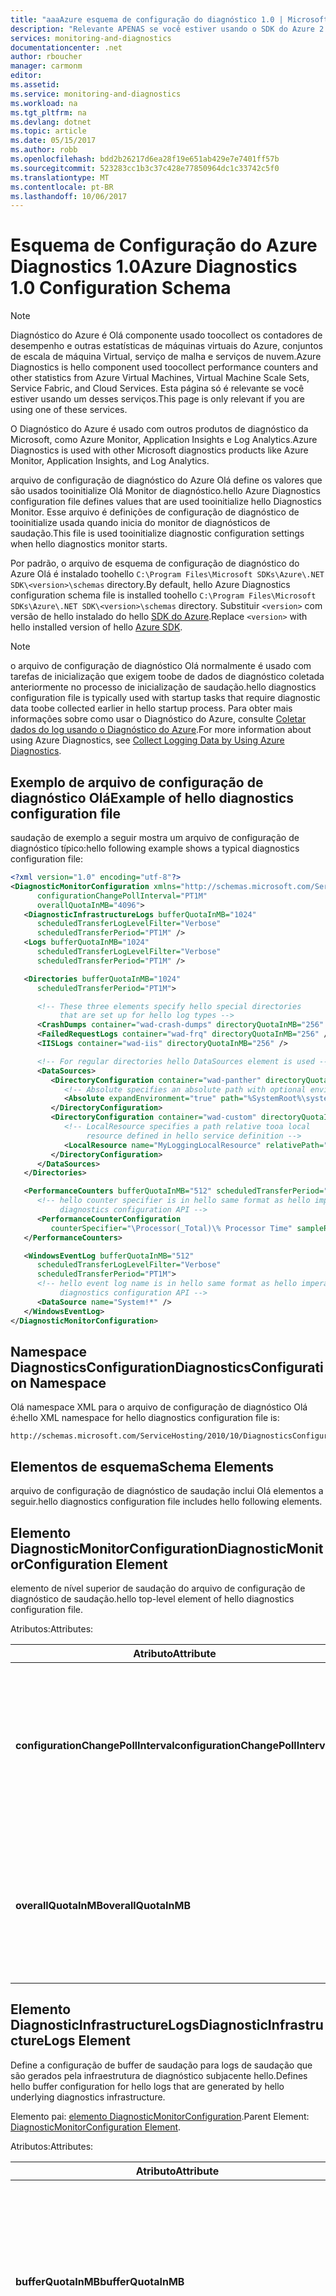```yaml
---
title: "aaaAzure esquema de configuração do diagnóstico 1.0 | Microsoft Docs"
description: "Relevante APENAS se você estiver usando o SDK do Azure 2.4 e abaixo com Máquinas Virtuais do Azure, conjuntos de dimensionamento de máquinas virtuais, Service Fabric ou Serviços de Nuvem."
services: monitoring-and-diagnostics
documentationcenter: .net
author: rboucher
manager: carmonm
editor: 
ms.assetid: 
ms.service: monitoring-and-diagnostics
ms.workload: na
ms.tgt_pltfrm: na
ms.devlang: dotnet
ms.topic: article
ms.date: 05/15/2017
ms.author: robb
ms.openlocfilehash: bdd2b26217d6ea28f19e651ab429e7e7401ff57b
ms.sourcegitcommit: 523283cc1b3c37c428e77850964dc1c33742c5f0
ms.translationtype: MT
ms.contentlocale: pt-BR
ms.lasthandoff: 10/06/2017
---
```

# <a name="azure-diagnostics-10-configuration-schema"></a><span data-ttu-id="2bedc-103">Esquema de Configuração do Azure Diagnostics 1.0</span><span class="sxs-lookup"><span data-stu-id="2bedc-103">Azure Diagnostics 1.0 Configuration Schema</span></span>
> [!NOTE]
> <span data-ttu-id="2bedc-104">Diagnóstico do Azure é Olá componente usado toocollect os contadores de desempenho e outras estatísticas de máquinas virtuais do Azure, conjuntos de escala de máquina Virtual, serviço de malha e serviços de nuvem.</span><span class="sxs-lookup"><span data-stu-id="2bedc-104">Azure Diagnostics is hello component used toocollect performance counters and other statistics from Azure Virtual Machines, Virtual Machine Scale Sets, Service Fabric, and Cloud Services.</span></span>  <span data-ttu-id="2bedc-105">Esta página só é relevante se você estiver usando um desses serviços.</span><span class="sxs-lookup"><span data-stu-id="2bedc-105">This page is only relevant if you are using one of these services.</span></span>
>

<span data-ttu-id="2bedc-106">O Diagnóstico do Azure é usado com outros produtos de diagnóstico da Microsoft, como Azure Monitor, Application Insights e Log Analytics.</span><span class="sxs-lookup"><span data-stu-id="2bedc-106">Azure Diagnostics is used with other Microsoft diagnostics products like Azure Monitor, Application Insights, and Log Analytics.</span></span>

<span data-ttu-id="2bedc-107">arquivo de configuração de diagnóstico do Azure Olá define os valores que são usados tooinitialize Olá Monitor de diagnóstico.</span><span class="sxs-lookup"><span data-stu-id="2bedc-107">hello Azure Diagnostics configuration file defines values that are used tooinitialize hello Diagnostics Monitor.</span></span> <span data-ttu-id="2bedc-108">Esse arquivo é definições de configuração de diagnóstico de tooinitialize usada quando inicia do monitor de diagnósticos de saudação.</span><span class="sxs-lookup"><span data-stu-id="2bedc-108">This file is used tooinitialize diagnostic configuration settings when hello diagnostics monitor starts.</span></span>  

 <span data-ttu-id="2bedc-109">Por padrão, o arquivo de esquema de configuração de diagnóstico do Azure Olá é instalado toohello `C:\Program Files\Microsoft SDKs\Azure\.NET SDK\<version>\schemas` directory.</span><span class="sxs-lookup"><span data-stu-id="2bedc-109">By default, hello Azure Diagnostics configuration schema file is installed toohello `C:\Program Files\Microsoft SDKs\Azure\.NET SDK\<version>\schemas` directory.</span></span> <span data-ttu-id="2bedc-110">Substituir `<version>` com versão de hello instalado do hello [SDK do Azure](http://www.windowsazure.com/develop/downloads/).</span><span class="sxs-lookup"><span data-stu-id="2bedc-110">Replace `<version>` with hello installed version of hello [Azure SDK](http://www.windowsazure.com/develop/downloads/).</span></span>  

> [!NOTE]
>  <span data-ttu-id="2bedc-111">o arquivo de configuração de diagnóstico Olá normalmente é usado com tarefas de inicialização que exigem toobe de dados de diagnóstico coletada anteriormente no processo de inicialização de saudação.</span><span class="sxs-lookup"><span data-stu-id="2bedc-111">hello diagnostics configuration file is typically used with startup tasks that require diagnostic data toobe collected earlier in hello startup process.</span></span> <span data-ttu-id="2bedc-112">Para obter mais informações sobre como usar o Diagnóstico do Azure, consulte [Coletar dados do log usando o Diagnóstico do Azure](assetId:///83a91c23-5ca2-4fc9-8df3-62036c37a3d7).</span><span class="sxs-lookup"><span data-stu-id="2bedc-112">For more information about using Azure Diagnostics, see [Collect Logging Data by Using Azure Diagnostics](assetId:///83a91c23-5ca2-4fc9-8df3-62036c37a3d7).</span></span>  

## <a name="example-of-hello-diagnostics-configuration-file"></a><span data-ttu-id="2bedc-113">Exemplo de arquivo de configuração de diagnóstico Olá</span><span class="sxs-lookup"><span data-stu-id="2bedc-113">Example of hello diagnostics configuration file</span></span>  
 <span data-ttu-id="2bedc-114">saudação de exemplo a seguir mostra um arquivo de configuração de diagnóstico típico:</span><span class="sxs-lookup"><span data-stu-id="2bedc-114">hello following example shows a typical diagnostics configuration file:</span></span>  

```xml  
<?xml version="1.0" encoding="utf-8"?>
<DiagnosticMonitorConfiguration xmlns="http://schemas.microsoft.com/ServiceHosting/2010/10/DiagnosticsConfiguration"  
      configurationChangePollInterval="PT1M"  
      overallQuotaInMB="4096">  
   <DiagnosticInfrastructureLogs bufferQuotaInMB="1024"  
      scheduledTransferLogLevelFilter="Verbose"  
      scheduledTransferPeriod="PT1M" />  
   <Logs bufferQuotaInMB="1024"  
      scheduledTransferLogLevelFilter="Verbose"  
      scheduledTransferPeriod="PT1M" />  

   <Directories bufferQuotaInMB="1024"   
      scheduledTransferPeriod="PT1M">  

      <!-- These three elements specify hello special directories   
           that are set up for hello log types -->  
      <CrashDumps container="wad-crash-dumps" directoryQuotaInMB="256" />  
      <FailedRequestLogs container="wad-frq" directoryQuotaInMB="256" />  
      <IISLogs container="wad-iis" directoryQuotaInMB="256" />  

      <!-- For regular directories hello DataSources element is used -->  
      <DataSources>  
         <DirectoryConfiguration container="wad-panther" directoryQuotaInMB="128">  
            <!-- Absolute specifies an absolute path with optional environment expansion -->  
            <Absolute expandEnvironment="true" path="%SystemRoot%\system32\sysprep\Panther" />  
         </DirectoryConfiguration>  
         <DirectoryConfiguration container="wad-custom" directoryQuotaInMB="128">  
            <!-- LocalResource specifies a path relative tooa local   
                 resource defined in hello service definition -->  
            <LocalResource name="MyLoggingLocalResource" relativePath="logs" />  
         </DirectoryConfiguration>  
      </DataSources>  
   </Directories>  

   <PerformanceCounters bufferQuotaInMB="512" scheduledTransferPeriod="PT1M">  
      <!-- hello counter specifier is in hello same format as hello imperative   
           diagnostics configuration API -->  
      <PerformanceCounterConfiguration   
         counterSpecifier="\Processor(_Total)\% Processor Time" sampleRate="PT5S" />  
   </PerformanceCounters>  

   <WindowsEventLog bufferQuotaInMB="512"  
      scheduledTransferLogLevelFilter="Verbose"  
      scheduledTransferPeriod="PT1M">  
      <!-- hello event log name is in hello same format as hello imperative   
           diagnostics configuration API -->  
      <DataSource name="System!*" />  
   </WindowsEventLog>  
</DiagnosticMonitorConfiguration>  
```  

## <a name="diagnosticsconfiguration-namespace"></a><span data-ttu-id="2bedc-115">Namespace DiagnosticsConfiguration</span><span class="sxs-lookup"><span data-stu-id="2bedc-115">DiagnosticsConfiguration Namespace</span></span>  
 <span data-ttu-id="2bedc-116">Olá namespace XML para o arquivo de configuração de diagnóstico Olá é:</span><span class="sxs-lookup"><span data-stu-id="2bedc-116">hello XML namespace for hello diagnostics configuration file is:</span></span>  

```  
http://schemas.microsoft.com/ServiceHosting/2010/10/DiagnosticsConfiguration  
```  

## <a name="schema-elements"></a><span data-ttu-id="2bedc-117">Elementos de esquema</span><span class="sxs-lookup"><span data-stu-id="2bedc-117">Schema Elements</span></span>  
 <span data-ttu-id="2bedc-118">arquivo de configuração de diagnóstico de saudação inclui Olá elementos a seguir.</span><span class="sxs-lookup"><span data-stu-id="2bedc-118">hello diagnostics configuration file includes hello following elements.</span></span>


## <a name="diagnosticmonitorconfiguration-element"></a><span data-ttu-id="2bedc-119">Elemento DiagnosticMonitorConfiguration</span><span class="sxs-lookup"><span data-stu-id="2bedc-119">DiagnosticMonitorConfiguration Element</span></span>  
<span data-ttu-id="2bedc-120">elemento de nível superior de saudação do arquivo de configuração de diagnóstico de saudação.</span><span class="sxs-lookup"><span data-stu-id="2bedc-120">hello top-level element of hello diagnostics configuration file.</span></span>  

<span data-ttu-id="2bedc-121">Atributos:</span><span class="sxs-lookup"><span data-stu-id="2bedc-121">Attributes:</span></span>

|<span data-ttu-id="2bedc-122">Atributo</span><span class="sxs-lookup"><span data-stu-id="2bedc-122">Attribute</span></span>  |<span data-ttu-id="2bedc-123">Tipo</span><span class="sxs-lookup"><span data-stu-id="2bedc-123">Type</span></span>   |<span data-ttu-id="2bedc-124">Obrigatório</span><span class="sxs-lookup"><span data-stu-id="2bedc-124">Required</span></span>| <span data-ttu-id="2bedc-125">Padrão</span><span class="sxs-lookup"><span data-stu-id="2bedc-125">Default</span></span> | <span data-ttu-id="2bedc-126">Descrição</span><span class="sxs-lookup"><span data-stu-id="2bedc-126">Description</span></span>|  
|-----------|-------|--------|---------|------------|  
|<span data-ttu-id="2bedc-127">**configurationChangePollInterval**</span><span class="sxs-lookup"><span data-stu-id="2bedc-127">**configurationChangePollInterval**</span></span>|<span data-ttu-id="2bedc-128">duration</span><span class="sxs-lookup"><span data-stu-id="2bedc-128">duration</span></span>|<span data-ttu-id="2bedc-129">Opcional</span><span class="sxs-lookup"><span data-stu-id="2bedc-129">Optional</span></span> | <span data-ttu-id="2bedc-130">PT1M</span><span class="sxs-lookup"><span data-stu-id="2bedc-130">PT1M</span></span>| <span data-ttu-id="2bedc-131">Especifica o intervalo de saudação em pesquisas de monitor de diagnóstico que Olá para alterações de configuração de diagnóstico.</span><span class="sxs-lookup"><span data-stu-id="2bedc-131">Specifies hello interval at which hello diagnostic monitor polls for diagnostic configuration changes.</span></span>|  
|<span data-ttu-id="2bedc-132">**overallQuotaInMB**</span><span class="sxs-lookup"><span data-stu-id="2bedc-132">**overallQuotaInMB**</span></span>|<span data-ttu-id="2bedc-133">unsignedInt</span><span class="sxs-lookup"><span data-stu-id="2bedc-133">unsignedInt</span></span>|<span data-ttu-id="2bedc-134">Opcional</span><span class="sxs-lookup"><span data-stu-id="2bedc-134">Optional</span></span>| <span data-ttu-id="2bedc-135">4000 MB.</span><span class="sxs-lookup"><span data-stu-id="2bedc-135">4000 MB.</span></span> <span data-ttu-id="2bedc-136">Se você fornecer um valor, ele não deverá exceder esse valor</span><span class="sxs-lookup"><span data-stu-id="2bedc-136">If you provide a value, it must not exceed this amount</span></span> |<span data-ttu-id="2bedc-137">Olá total de armazenamento do sistema de arquivos alocado para todos os buffers de log.</span><span class="sxs-lookup"><span data-stu-id="2bedc-137">hello total amount of file system storage allocated for all logging buffers.</span></span>|  

## <a name="diagnosticinfrastructurelogs-element"></a><span data-ttu-id="2bedc-138">Elemento DiagnosticInfrastructureLogs</span><span class="sxs-lookup"><span data-stu-id="2bedc-138">DiagnosticInfrastructureLogs Element</span></span>  
<span data-ttu-id="2bedc-139">Define a configuração de buffer de saudação para logs de saudação que são gerados pela infraestrutura de diagnóstico subjacente hello.</span><span class="sxs-lookup"><span data-stu-id="2bedc-139">Defines hello buffer configuration for hello logs that are generated by hello underlying diagnostics infrastructure.</span></span>

<span data-ttu-id="2bedc-140">Elemento pai: [elemento DiagnosticMonitorConfiguration](#DiagnosticMonitorConfiguration).</span><span class="sxs-lookup"><span data-stu-id="2bedc-140">Parent Element: [DiagnosticMonitorConfiguration Element](#DiagnosticMonitorConfiguration).</span></span>  

<span data-ttu-id="2bedc-141">Atributos:</span><span class="sxs-lookup"><span data-stu-id="2bedc-141">Attributes:</span></span>

|<span data-ttu-id="2bedc-142">Atributo</span><span class="sxs-lookup"><span data-stu-id="2bedc-142">Attribute</span></span>|<span data-ttu-id="2bedc-143">Tipo</span><span class="sxs-lookup"><span data-stu-id="2bedc-143">Type</span></span>|<span data-ttu-id="2bedc-144">Descrição</span><span class="sxs-lookup"><span data-stu-id="2bedc-144">Description</span></span>|  
|---------|----|-----------------|  
|<span data-ttu-id="2bedc-145">**bufferQuotaInMB**</span><span class="sxs-lookup"><span data-stu-id="2bedc-145">**bufferQuotaInMB**</span></span>|<span data-ttu-id="2bedc-146">unsignedInt</span><span class="sxs-lookup"><span data-stu-id="2bedc-146">unsignedInt</span></span>|<span data-ttu-id="2bedc-147">Opcional.</span><span class="sxs-lookup"><span data-stu-id="2bedc-147">Optional.</span></span> <span data-ttu-id="2bedc-148">Especifica a quantidade máxima de saudação do armazenamento de sistema de arquivos está disponível para Olá especificado dados.</span><span class="sxs-lookup"><span data-stu-id="2bedc-148">Specifies hello maximum amount of file system storage that is available for hello specified data.</span></span><br /><br /> <span data-ttu-id="2bedc-149">saudação padrão é 0.</span><span class="sxs-lookup"><span data-stu-id="2bedc-149">hello default is 0.</span></span>|  
|<span data-ttu-id="2bedc-150">**scheduledTransferLogLevelFilter**</span><span class="sxs-lookup"><span data-stu-id="2bedc-150">**scheduledTransferLogLevelFilter**</span></span>|<span data-ttu-id="2bedc-151">string</span><span class="sxs-lookup"><span data-stu-id="2bedc-151">string</span></span>|<span data-ttu-id="2bedc-152">Opcional.</span><span class="sxs-lookup"><span data-stu-id="2bedc-152">Optional.</span></span> <span data-ttu-id="2bedc-153">Especifica o nível de severidade mínimo Olá para entradas de log que são transferidos.</span><span class="sxs-lookup"><span data-stu-id="2bedc-153">Specifies hello minimum severity level for log entries that are transferred.</span></span> <span data-ttu-id="2bedc-154">valor padrão de saudação é **indefinido**.</span><span class="sxs-lookup"><span data-stu-id="2bedc-154">hello default value is **Undefined**.</span></span> <span data-ttu-id="2bedc-155">Outros possíveis valores são **Detalhado**, **Informação**, **Aviso**, **Erro** e **Crítico**.</span><span class="sxs-lookup"><span data-stu-id="2bedc-155">Other possible values are **Verbose**, **Information**, **Warning**, **Error**, and **Critical**.</span></span>|  
|<span data-ttu-id="2bedc-156">**scheduledTransferPeriod**</span><span class="sxs-lookup"><span data-stu-id="2bedc-156">**scheduledTransferPeriod**</span></span>|<span data-ttu-id="2bedc-157">duration</span><span class="sxs-lookup"><span data-stu-id="2bedc-157">duration</span></span>|<span data-ttu-id="2bedc-158">Opcional.</span><span class="sxs-lookup"><span data-stu-id="2bedc-158">Optional.</span></span> <span data-ttu-id="2bedc-159">Especifica o intervalo de saudação entre transferências agendadas de dados, arredondados para cima toohello mais próximo minuto.</span><span class="sxs-lookup"><span data-stu-id="2bedc-159">Specifies hello interval between scheduled transfers of data, rounded up toohello nearest minute.</span></span><br /><br /> <span data-ttu-id="2bedc-160">padrão de saudação é PT0S.</span><span class="sxs-lookup"><span data-stu-id="2bedc-160">hello default is PT0S.</span></span>|  

## <a name="logs-element"></a><span data-ttu-id="2bedc-161">Elemento Logs</span><span class="sxs-lookup"><span data-stu-id="2bedc-161">Logs Element</span></span>  
 <span data-ttu-id="2bedc-162">Define a configuração de buffer de saudação para logs básicos do Azure.</span><span class="sxs-lookup"><span data-stu-id="2bedc-162">Defines hello buffer configuration for basic Azure logs.</span></span>

 <span data-ttu-id="2bedc-163">Elemento pai: [elemento DiagnosticMonitorConfiguration](#DiagnosticMonitorConfiguration).</span><span class="sxs-lookup"><span data-stu-id="2bedc-163">Parent element: [DiagnosticMonitorConfiguration Element](#DiagnosticMonitorConfiguration).</span></span>  

<span data-ttu-id="2bedc-164">Atributos:</span><span class="sxs-lookup"><span data-stu-id="2bedc-164">Attributes:</span></span>  

|<span data-ttu-id="2bedc-165">Atributo</span><span class="sxs-lookup"><span data-stu-id="2bedc-165">Attribute</span></span>|<span data-ttu-id="2bedc-166">Tipo</span><span class="sxs-lookup"><span data-stu-id="2bedc-166">Type</span></span>|<span data-ttu-id="2bedc-167">Descrição</span><span class="sxs-lookup"><span data-stu-id="2bedc-167">Description</span></span>|  
|---------------|----------|-----------------|  
|<span data-ttu-id="2bedc-168">**bufferQuotaInMB**</span><span class="sxs-lookup"><span data-stu-id="2bedc-168">**bufferQuotaInMB**</span></span>|<span data-ttu-id="2bedc-169">unsignedInt</span><span class="sxs-lookup"><span data-stu-id="2bedc-169">unsignedInt</span></span>|<span data-ttu-id="2bedc-170">Opcional.</span><span class="sxs-lookup"><span data-stu-id="2bedc-170">Optional.</span></span> <span data-ttu-id="2bedc-171">Especifica a quantidade máxima de saudação do armazenamento de sistema de arquivos está disponível para Olá especificado dados.</span><span class="sxs-lookup"><span data-stu-id="2bedc-171">Specifies hello maximum amount of file system storage that is available for hello specified data.</span></span><br /><br /> <span data-ttu-id="2bedc-172">saudação padrão é 0.</span><span class="sxs-lookup"><span data-stu-id="2bedc-172">hello default is 0.</span></span>|  
|<span data-ttu-id="2bedc-173">**scheduledTransferLogLevelFilter**</span><span class="sxs-lookup"><span data-stu-id="2bedc-173">**scheduledTransferLogLevelFilter**</span></span>|<span data-ttu-id="2bedc-174">string</span><span class="sxs-lookup"><span data-stu-id="2bedc-174">string</span></span>|<span data-ttu-id="2bedc-175">Opcional.</span><span class="sxs-lookup"><span data-stu-id="2bedc-175">Optional.</span></span> <span data-ttu-id="2bedc-176">Especifica o nível de severidade mínimo Olá para entradas de log que são transferidos.</span><span class="sxs-lookup"><span data-stu-id="2bedc-176">Specifies hello minimum severity level for log entries that are transferred.</span></span> <span data-ttu-id="2bedc-177">valor padrão de saudação é **indefinido**.</span><span class="sxs-lookup"><span data-stu-id="2bedc-177">hello default value is **Undefined**.</span></span> <span data-ttu-id="2bedc-178">Outros possíveis valores são **Detalhado**, **Informação**, **Aviso**, **Erro** e **Crítico**.</span><span class="sxs-lookup"><span data-stu-id="2bedc-178">Other possible values are **Verbose**, **Information**, **Warning**, **Error**, and **Critical**.</span></span>|  
|<span data-ttu-id="2bedc-179">**scheduledTransferPeriod**</span><span class="sxs-lookup"><span data-stu-id="2bedc-179">**scheduledTransferPeriod**</span></span>|<span data-ttu-id="2bedc-180">duration</span><span class="sxs-lookup"><span data-stu-id="2bedc-180">duration</span></span>|<span data-ttu-id="2bedc-181">Opcional.</span><span class="sxs-lookup"><span data-stu-id="2bedc-181">Optional.</span></span> <span data-ttu-id="2bedc-182">Especifica o intervalo de saudação entre transferências agendadas de dados, arredondados para cima toohello mais próximo minuto.</span><span class="sxs-lookup"><span data-stu-id="2bedc-182">Specifies hello interval between scheduled transfers of data, rounded up toohello nearest minute.</span></span><br /><br /> <span data-ttu-id="2bedc-183">padrão de saudação é PT0S.</span><span class="sxs-lookup"><span data-stu-id="2bedc-183">hello default is PT0S.</span></span>|  

## <a name="directories-element"></a><span data-ttu-id="2bedc-184">Elemento Directories</span><span class="sxs-lookup"><span data-stu-id="2bedc-184">Directories Element</span></span>  
<span data-ttu-id="2bedc-185">Define a configuração de buffer de saudação para logs baseados em arquivo que você pode definir.</span><span class="sxs-lookup"><span data-stu-id="2bedc-185">Defines hello buffer configuration for file-based logs that you can define.</span></span>

<span data-ttu-id="2bedc-186">Elemento pai: [elemento DiagnosticMonitorConfiguration](#DiagnosticMonitorConfiguration).</span><span class="sxs-lookup"><span data-stu-id="2bedc-186">Parent element: [DiagnosticMonitorConfiguration Element](#DiagnosticMonitorConfiguration).</span></span>  


<span data-ttu-id="2bedc-187">Atributos:</span><span class="sxs-lookup"><span data-stu-id="2bedc-187">Attributes:</span></span>  

|<span data-ttu-id="2bedc-188">Atributo</span><span class="sxs-lookup"><span data-stu-id="2bedc-188">Attribute</span></span>|<span data-ttu-id="2bedc-189">Tipo</span><span class="sxs-lookup"><span data-stu-id="2bedc-189">Type</span></span>|<span data-ttu-id="2bedc-190">Descrição</span><span class="sxs-lookup"><span data-stu-id="2bedc-190">Description</span></span>|  
|---------------|----------|-----------------|  
|<span data-ttu-id="2bedc-191">**bufferQuotaInMB**</span><span class="sxs-lookup"><span data-stu-id="2bedc-191">**bufferQuotaInMB**</span></span>|<span data-ttu-id="2bedc-192">unsignedInt</span><span class="sxs-lookup"><span data-stu-id="2bedc-192">unsignedInt</span></span>|<span data-ttu-id="2bedc-193">Opcional.</span><span class="sxs-lookup"><span data-stu-id="2bedc-193">Optional.</span></span> <span data-ttu-id="2bedc-194">Especifica a quantidade máxima de saudação do armazenamento de sistema de arquivos está disponível para Olá especificado dados.</span><span class="sxs-lookup"><span data-stu-id="2bedc-194">Specifies hello maximum amount of file system storage that is available for hello specified data.</span></span><br /><br /> <span data-ttu-id="2bedc-195">saudação padrão é 0.</span><span class="sxs-lookup"><span data-stu-id="2bedc-195">hello default is 0.</span></span>|  
|<span data-ttu-id="2bedc-196">**scheduledTransferPeriod**</span><span class="sxs-lookup"><span data-stu-id="2bedc-196">**scheduledTransferPeriod**</span></span>|<span data-ttu-id="2bedc-197">duration</span><span class="sxs-lookup"><span data-stu-id="2bedc-197">duration</span></span>|<span data-ttu-id="2bedc-198">Opcional.</span><span class="sxs-lookup"><span data-stu-id="2bedc-198">Optional.</span></span> <span data-ttu-id="2bedc-199">Especifica o intervalo de saudação entre transferências agendadas de dados, arredondados para cima toohello mais próximo minuto.</span><span class="sxs-lookup"><span data-stu-id="2bedc-199">Specifies hello interval between scheduled transfers of data, rounded up toohello nearest minute.</span></span><br /><br /> <span data-ttu-id="2bedc-200">padrão de saudação é PT0S.</span><span class="sxs-lookup"><span data-stu-id="2bedc-200">hello default is PT0S.</span></span>|  

## <a name="crashdumps-element"></a><span data-ttu-id="2bedc-201">Elemento CrashDumps</span><span class="sxs-lookup"><span data-stu-id="2bedc-201">CrashDumps Element</span></span>  
 <span data-ttu-id="2bedc-202">Define o diretório de despejos de falhas de saudação.</span><span class="sxs-lookup"><span data-stu-id="2bedc-202">Defines hello crash dumps directory.</span></span>

 <span data-ttu-id="2bedc-203">Elemento pai: [elemento Directories](#Directories).</span><span class="sxs-lookup"><span data-stu-id="2bedc-203">Parent Element: [Directories Element](#Directories).</span></span>  

<span data-ttu-id="2bedc-204">Atributos:</span><span class="sxs-lookup"><span data-stu-id="2bedc-204">Attributes:</span></span>  

|<span data-ttu-id="2bedc-205">Atributo</span><span class="sxs-lookup"><span data-stu-id="2bedc-205">Attribute</span></span>|<span data-ttu-id="2bedc-206">Tipo</span><span class="sxs-lookup"><span data-stu-id="2bedc-206">Type</span></span>|<span data-ttu-id="2bedc-207">Descrição</span><span class="sxs-lookup"><span data-stu-id="2bedc-207">Description</span></span>|  
|---------------|----------|-----------------|  
|<span data-ttu-id="2bedc-208">**contêiner**</span><span class="sxs-lookup"><span data-stu-id="2bedc-208">**container**</span></span>|<span data-ttu-id="2bedc-209">string</span><span class="sxs-lookup"><span data-stu-id="2bedc-209">string</span></span>|<span data-ttu-id="2bedc-210">nome de saudação do contêiner de saudação onde o conteúdo de saudação do diretório de saudação é toobe transferidos.</span><span class="sxs-lookup"><span data-stu-id="2bedc-210">hello name of hello container where hello contents of hello directory is toobe transferred.</span></span>|  
|<span data-ttu-id="2bedc-211">**directoryQuotaInMB**</span><span class="sxs-lookup"><span data-stu-id="2bedc-211">**directoryQuotaInMB**</span></span>|<span data-ttu-id="2bedc-212">unsignedInt</span><span class="sxs-lookup"><span data-stu-id="2bedc-212">unsignedInt</span></span>|<span data-ttu-id="2bedc-213">Opcional.</span><span class="sxs-lookup"><span data-stu-id="2bedc-213">Optional.</span></span> <span data-ttu-id="2bedc-214">Especifica o tamanho máximo de saudação do diretório de saudação em megabytes.</span><span class="sxs-lookup"><span data-stu-id="2bedc-214">Specifies hello maximum size of hello directory in megabytes.</span></span><br /><br /> <span data-ttu-id="2bedc-215">saudação padrão é 0.</span><span class="sxs-lookup"><span data-stu-id="2bedc-215">hello default is 0.</span></span>|  

## <a name="failedrequestlogs-element"></a><span data-ttu-id="2bedc-216">Elemento FailedRequestLogs</span><span class="sxs-lookup"><span data-stu-id="2bedc-216">FailedRequestLogs Element</span></span>  
 <span data-ttu-id="2bedc-217">Define o diretório de log de solicitação com falha de saudação.</span><span class="sxs-lookup"><span data-stu-id="2bedc-217">Defines hello failed request log directory.</span></span>

 <span data-ttu-id="2bedc-218">Elemento pai [elemento Directories](#Directories).</span><span class="sxs-lookup"><span data-stu-id="2bedc-218">Parent Element [Directories Element](#Directories).</span></span>  

<span data-ttu-id="2bedc-219">Atributos:</span><span class="sxs-lookup"><span data-stu-id="2bedc-219">Attributes:</span></span>  

|<span data-ttu-id="2bedc-220">Atributo</span><span class="sxs-lookup"><span data-stu-id="2bedc-220">Attribute</span></span>|<span data-ttu-id="2bedc-221">Tipo</span><span class="sxs-lookup"><span data-stu-id="2bedc-221">Type</span></span>|<span data-ttu-id="2bedc-222">Descrição</span><span class="sxs-lookup"><span data-stu-id="2bedc-222">Description</span></span>|  
|---------------|----------|-----------------|  
|<span data-ttu-id="2bedc-223">**contêiner**</span><span class="sxs-lookup"><span data-stu-id="2bedc-223">**container**</span></span>|<span data-ttu-id="2bedc-224">string</span><span class="sxs-lookup"><span data-stu-id="2bedc-224">string</span></span>|<span data-ttu-id="2bedc-225">nome de saudação do contêiner de saudação onde o conteúdo de saudação do diretório de saudação é toobe transferidos.</span><span class="sxs-lookup"><span data-stu-id="2bedc-225">hello name of hello container where hello contents of hello directory is toobe transferred.</span></span>|  
|<span data-ttu-id="2bedc-226">**directoryQuotaInMB**</span><span class="sxs-lookup"><span data-stu-id="2bedc-226">**directoryQuotaInMB**</span></span>|<span data-ttu-id="2bedc-227">unsignedInt</span><span class="sxs-lookup"><span data-stu-id="2bedc-227">unsignedInt</span></span>|<span data-ttu-id="2bedc-228">Opcional.</span><span class="sxs-lookup"><span data-stu-id="2bedc-228">Optional.</span></span> <span data-ttu-id="2bedc-229">Especifica o tamanho máximo de saudação do diretório de saudação em megabytes.</span><span class="sxs-lookup"><span data-stu-id="2bedc-229">Specifies hello maximum size of hello directory in megabytes.</span></span><br /><br /> <span data-ttu-id="2bedc-230">saudação padrão é 0.</span><span class="sxs-lookup"><span data-stu-id="2bedc-230">hello default is 0.</span></span>|  

##  <a name="iislogs-element"></a><span data-ttu-id="2bedc-231">Elemento IISLogs</span><span class="sxs-lookup"><span data-stu-id="2bedc-231">IISLogs Element</span></span>  
 <span data-ttu-id="2bedc-232">Define o diretório de log do IIS de saudação.</span><span class="sxs-lookup"><span data-stu-id="2bedc-232">Defines hello IIS log directory.</span></span>

 <span data-ttu-id="2bedc-233">Elemento pai [elemento Directories](#Directories).</span><span class="sxs-lookup"><span data-stu-id="2bedc-233">Parent Element [Directories Element](#Directories).</span></span>  

<span data-ttu-id="2bedc-234">Atributos:</span><span class="sxs-lookup"><span data-stu-id="2bedc-234">Attributes:</span></span>  

|<span data-ttu-id="2bedc-235">Atributo</span><span class="sxs-lookup"><span data-stu-id="2bedc-235">Attribute</span></span>|<span data-ttu-id="2bedc-236">Tipo</span><span class="sxs-lookup"><span data-stu-id="2bedc-236">Type</span></span>|<span data-ttu-id="2bedc-237">Descrição</span><span class="sxs-lookup"><span data-stu-id="2bedc-237">Description</span></span>|  
|---------------|----------|-----------------|  
|<span data-ttu-id="2bedc-238">**contêiner**</span><span class="sxs-lookup"><span data-stu-id="2bedc-238">**container**</span></span>|<span data-ttu-id="2bedc-239">string</span><span class="sxs-lookup"><span data-stu-id="2bedc-239">string</span></span>|<span data-ttu-id="2bedc-240">nome de saudação do contêiner de saudação onde o conteúdo de saudação do diretório de saudação é toobe transferidos.</span><span class="sxs-lookup"><span data-stu-id="2bedc-240">hello name of hello container where hello contents of hello directory is toobe transferred.</span></span>|  
|<span data-ttu-id="2bedc-241">**directoryQuotaInMB**</span><span class="sxs-lookup"><span data-stu-id="2bedc-241">**directoryQuotaInMB**</span></span>|<span data-ttu-id="2bedc-242">unsignedInt</span><span class="sxs-lookup"><span data-stu-id="2bedc-242">unsignedInt</span></span>|<span data-ttu-id="2bedc-243">Opcional.</span><span class="sxs-lookup"><span data-stu-id="2bedc-243">Optional.</span></span> <span data-ttu-id="2bedc-244">Especifica o tamanho máximo de saudação do diretório de saudação em megabytes.</span><span class="sxs-lookup"><span data-stu-id="2bedc-244">Specifies hello maximum size of hello directory in megabytes.</span></span><br /><br /> <span data-ttu-id="2bedc-245">saudação padrão é 0.</span><span class="sxs-lookup"><span data-stu-id="2bedc-245">hello default is 0.</span></span>|  

## <a name="datasources-element"></a><span data-ttu-id="2bedc-246">Elemento DataSources</span><span class="sxs-lookup"><span data-stu-id="2bedc-246">DataSources Element</span></span>  
 <span data-ttu-id="2bedc-247">Define zero ou mais diretórios de log adicionais.</span><span class="sxs-lookup"><span data-stu-id="2bedc-247">Defines zero or more additional log directories.</span></span>

 <span data-ttu-id="2bedc-248">Elemento pai: [elemento Directories](#Directories).</span><span class="sxs-lookup"><span data-stu-id="2bedc-248">Parent Element: [Directories Element](#Directories).</span></span>

## <a name="directoryconfiguration-element"></a><span data-ttu-id="2bedc-249">Elemento DirectoryConfiguration</span><span class="sxs-lookup"><span data-stu-id="2bedc-249">DirectoryConfiguration Element</span></span>  
 <span data-ttu-id="2bedc-250">Define o diretório de saudação do toomonitor de arquivos de log.</span><span class="sxs-lookup"><span data-stu-id="2bedc-250">Defines hello directory of log files toomonitor.</span></span>

 <span data-ttu-id="2bedc-251">Elemento pai: [elemento DataSources](#DataSources).</span><span class="sxs-lookup"><span data-stu-id="2bedc-251">Parent Element: [DataSources Element](#DataSources).</span></span>

<span data-ttu-id="2bedc-252">Atributos:</span><span class="sxs-lookup"><span data-stu-id="2bedc-252">Attributes:</span></span>

|<span data-ttu-id="2bedc-253">Atributo</span><span class="sxs-lookup"><span data-stu-id="2bedc-253">Attribute</span></span>|<span data-ttu-id="2bedc-254">Tipo</span><span class="sxs-lookup"><span data-stu-id="2bedc-254">Type</span></span>|<span data-ttu-id="2bedc-255">Descrição</span><span class="sxs-lookup"><span data-stu-id="2bedc-255">Description</span></span>|  
|---------------|----------|-----------------|  
|<span data-ttu-id="2bedc-256">**contêiner**</span><span class="sxs-lookup"><span data-stu-id="2bedc-256">**container**</span></span>|<span data-ttu-id="2bedc-257">string</span><span class="sxs-lookup"><span data-stu-id="2bedc-257">string</span></span>|<span data-ttu-id="2bedc-258">nome de saudação do contêiner de saudação onde o conteúdo de saudação do diretório de saudação é toobe transferidos.</span><span class="sxs-lookup"><span data-stu-id="2bedc-258">hello name of hello container where hello contents of hello directory is toobe transferred.</span></span>|  
|<span data-ttu-id="2bedc-259">**directoryQuotaInMB**</span><span class="sxs-lookup"><span data-stu-id="2bedc-259">**directoryQuotaInMB**</span></span>|<span data-ttu-id="2bedc-260">unsignedInt</span><span class="sxs-lookup"><span data-stu-id="2bedc-260">unsignedInt</span></span>|<span data-ttu-id="2bedc-261">Opcional.</span><span class="sxs-lookup"><span data-stu-id="2bedc-261">Optional.</span></span> <span data-ttu-id="2bedc-262">Especifica o tamanho máximo de saudação do diretório de saudação em megabytes.</span><span class="sxs-lookup"><span data-stu-id="2bedc-262">Specifies hello maximum size of hello directory in megabytes.</span></span><br /><br /> <span data-ttu-id="2bedc-263">saudação padrão é 0.</span><span class="sxs-lookup"><span data-stu-id="2bedc-263">hello default is 0.</span></span>|  

## <a name="absolute-element"></a><span data-ttu-id="2bedc-264">Elemento Absolute</span><span class="sxs-lookup"><span data-stu-id="2bedc-264">Absolute Element</span></span>  
 <span data-ttu-id="2bedc-265">Define um caminho absoluto do hello diretório toomonitor com expansão de ambiente opcional.</span><span class="sxs-lookup"><span data-stu-id="2bedc-265">Defines an absolute path of hello directory toomonitor with optional environment expansion.</span></span>

 <span data-ttu-id="2bedc-266">Elemento pai: [elemento DirectoryConfiguration](#DirectoryConfiguration).</span><span class="sxs-lookup"><span data-stu-id="2bedc-266">Parent Element: [DirectoryConfiguration Element](#DirectoryConfiguration).</span></span>  

<span data-ttu-id="2bedc-267">Atributos:</span><span class="sxs-lookup"><span data-stu-id="2bedc-267">Attributes:</span></span>  

|<span data-ttu-id="2bedc-268">Atributo</span><span class="sxs-lookup"><span data-stu-id="2bedc-268">Attribute</span></span>|<span data-ttu-id="2bedc-269">Tipo</span><span class="sxs-lookup"><span data-stu-id="2bedc-269">Type</span></span>|<span data-ttu-id="2bedc-270">Descrição</span><span class="sxs-lookup"><span data-stu-id="2bedc-270">Description</span></span>|  
|---------------|----------|-----------------|  
|<span data-ttu-id="2bedc-271">**path**</span><span class="sxs-lookup"><span data-stu-id="2bedc-271">**path**</span></span>|<span data-ttu-id="2bedc-272">string</span><span class="sxs-lookup"><span data-stu-id="2bedc-272">string</span></span>|<span data-ttu-id="2bedc-273">Obrigatório.</span><span class="sxs-lookup"><span data-stu-id="2bedc-273">Required.</span></span> <span data-ttu-id="2bedc-274">Olá caminho absoluto toohello diretório toomonitor.</span><span class="sxs-lookup"><span data-stu-id="2bedc-274">hello absolute path toohello directory toomonitor.</span></span>|  
|<span data-ttu-id="2bedc-275">**expandEnvironment**</span><span class="sxs-lookup"><span data-stu-id="2bedc-275">**expandEnvironment**</span></span>|<span data-ttu-id="2bedc-276">Booliano</span><span class="sxs-lookup"><span data-stu-id="2bedc-276">boolean</span></span>|<span data-ttu-id="2bedc-277">Obrigatório.</span><span class="sxs-lookup"><span data-stu-id="2bedc-277">Required.</span></span> <span data-ttu-id="2bedc-278">Se definir muito**true**, variáveis de ambiente no caminho de saudação são expandidas.</span><span class="sxs-lookup"><span data-stu-id="2bedc-278">If set too**true**, environment variables in hello path are expanded.</span></span>|  

## <a name="localresource-element"></a><span data-ttu-id="2bedc-279">Elemento LocalResource</span><span class="sxs-lookup"><span data-stu-id="2bedc-279">LocalResource Element</span></span>  
 <span data-ttu-id="2bedc-280">Define um recurso de local relativo tooa caminho definido na definição de serviço hello.</span><span class="sxs-lookup"><span data-stu-id="2bedc-280">Defines a path relative tooa local resource defined in hello service definition.</span></span>

 <span data-ttu-id="2bedc-281">Elemento pai: [elemento DirectoryConfiguration](#DirectoryConfiguration).</span><span class="sxs-lookup"><span data-stu-id="2bedc-281">Parent Element: [DirectoryConfiguration Element](#DirectoryConfiguration).</span></span>  

<span data-ttu-id="2bedc-282">Atributos:</span><span class="sxs-lookup"><span data-stu-id="2bedc-282">Attributes:</span></span>  

|<span data-ttu-id="2bedc-283">Atributo</span><span class="sxs-lookup"><span data-stu-id="2bedc-283">Attribute</span></span>|<span data-ttu-id="2bedc-284">Tipo</span><span class="sxs-lookup"><span data-stu-id="2bedc-284">Type</span></span>|<span data-ttu-id="2bedc-285">Descrição</span><span class="sxs-lookup"><span data-stu-id="2bedc-285">Description</span></span>|  
|---------------|----------|-----------------|  
|<span data-ttu-id="2bedc-286">**name**</span><span class="sxs-lookup"><span data-stu-id="2bedc-286">**name**</span></span>|<span data-ttu-id="2bedc-287">string</span><span class="sxs-lookup"><span data-stu-id="2bedc-287">string</span></span>|<span data-ttu-id="2bedc-288">Obrigatório.</span><span class="sxs-lookup"><span data-stu-id="2bedc-288">Required.</span></span> <span data-ttu-id="2bedc-289">nome de saudação do recurso de local de Olá que contém a saudação diretório toomonitor.</span><span class="sxs-lookup"><span data-stu-id="2bedc-289">hello name of hello local resource that contains hello directory toomonitor.</span></span>|  
|<span data-ttu-id="2bedc-290">**relativePath**</span><span class="sxs-lookup"><span data-stu-id="2bedc-290">**relativePath**</span></span>|<span data-ttu-id="2bedc-291">string</span><span class="sxs-lookup"><span data-stu-id="2bedc-291">string</span></span>|<span data-ttu-id="2bedc-292">Obrigatório.</span><span class="sxs-lookup"><span data-stu-id="2bedc-292">Required.</span></span> <span data-ttu-id="2bedc-293">Olá toomonitor do caminho relativo toohello recurso local.</span><span class="sxs-lookup"><span data-stu-id="2bedc-293">hello path relative toohello local resource toomonitor.</span></span>|  

## <a name="performancecounters-element"></a><span data-ttu-id="2bedc-294">Elemento PerformanceCounters</span><span class="sxs-lookup"><span data-stu-id="2bedc-294">PerformanceCounters Element</span></span>  
 <span data-ttu-id="2bedc-295">Define toocollect de contador de desempenho do hello caminho toohello.</span><span class="sxs-lookup"><span data-stu-id="2bedc-295">Defines hello path toohello performance counter toocollect.</span></span>

 <span data-ttu-id="2bedc-296">Elemento pai: [elemento DiagnosticMonitorConfiguration](#DiagnosticMonitorConfiguration).</span><span class="sxs-lookup"><span data-stu-id="2bedc-296">Parent Element: [DiagnosticMonitorConfiguration Element](#DiagnosticMonitorConfiguration).</span></span>


 <span data-ttu-id="2bedc-297">Atributos:</span><span class="sxs-lookup"><span data-stu-id="2bedc-297">Attributes:</span></span>  

|<span data-ttu-id="2bedc-298">Atributo</span><span class="sxs-lookup"><span data-stu-id="2bedc-298">Attribute</span></span>|<span data-ttu-id="2bedc-299">Tipo</span><span class="sxs-lookup"><span data-stu-id="2bedc-299">Type</span></span>|<span data-ttu-id="2bedc-300">Descrição</span><span class="sxs-lookup"><span data-stu-id="2bedc-300">Description</span></span>|  
|---------------|----------|-----------------|  
|<span data-ttu-id="2bedc-301">**bufferQuotaInMB**</span><span class="sxs-lookup"><span data-stu-id="2bedc-301">**bufferQuotaInMB**</span></span>|<span data-ttu-id="2bedc-302">unsignedInt</span><span class="sxs-lookup"><span data-stu-id="2bedc-302">unsignedInt</span></span>|<span data-ttu-id="2bedc-303">Opcional.</span><span class="sxs-lookup"><span data-stu-id="2bedc-303">Optional.</span></span> <span data-ttu-id="2bedc-304">Especifica a quantidade máxima de saudação do armazenamento de sistema de arquivos está disponível para Olá especificado dados.</span><span class="sxs-lookup"><span data-stu-id="2bedc-304">Specifies hello maximum amount of file system storage that is available for hello specified data.</span></span><br /><br /> <span data-ttu-id="2bedc-305">saudação padrão é 0.</span><span class="sxs-lookup"><span data-stu-id="2bedc-305">hello default is 0.</span></span>|  
|<span data-ttu-id="2bedc-306">**scheduledTransferPeriod**</span><span class="sxs-lookup"><span data-stu-id="2bedc-306">**scheduledTransferPeriod**</span></span>|<span data-ttu-id="2bedc-307">duration</span><span class="sxs-lookup"><span data-stu-id="2bedc-307">duration</span></span>|<span data-ttu-id="2bedc-308">Opcional.</span><span class="sxs-lookup"><span data-stu-id="2bedc-308">Optional.</span></span> <span data-ttu-id="2bedc-309">Especifica o intervalo de saudação entre transferências agendadas de dados, arredondados para cima toohello mais próximo minuto.</span><span class="sxs-lookup"><span data-stu-id="2bedc-309">Specifies hello interval between scheduled transfers of data, rounded up toohello nearest minute.</span></span><br /><br /> <span data-ttu-id="2bedc-310">padrão de saudação é PT0S.</span><span class="sxs-lookup"><span data-stu-id="2bedc-310">hello default is PT0S.</span></span>|  

## <a name="performancecounterconfiguration-element"></a><span data-ttu-id="2bedc-311">Elemento PerformanceCounterConfiguration</span><span class="sxs-lookup"><span data-stu-id="2bedc-311">PerformanceCounterConfiguration Element</span></span>  
 <span data-ttu-id="2bedc-312">Define Olá toocollect de contador de desempenho.</span><span class="sxs-lookup"><span data-stu-id="2bedc-312">Defines hello performance counter toocollect.</span></span>

 <span data-ttu-id="2bedc-313">Elemento pai: [elemento PerformanceCounters](#PerformanceCounters).</span><span class="sxs-lookup"><span data-stu-id="2bedc-313">Parent Element: [PerformanceCounters Element](#PerformanceCounters).</span></span>  

 <span data-ttu-id="2bedc-314">Atributos:</span><span class="sxs-lookup"><span data-stu-id="2bedc-314">Attributes:</span></span>  

|<span data-ttu-id="2bedc-315">Atributo</span><span class="sxs-lookup"><span data-stu-id="2bedc-315">Attribute</span></span>|<span data-ttu-id="2bedc-316">Tipo</span><span class="sxs-lookup"><span data-stu-id="2bedc-316">Type</span></span>|<span data-ttu-id="2bedc-317">Descrição</span><span class="sxs-lookup"><span data-stu-id="2bedc-317">Description</span></span>|  
|---------------|----------|-----------------|  
|<span data-ttu-id="2bedc-318">**counterSpecifier**</span><span class="sxs-lookup"><span data-stu-id="2bedc-318">**counterSpecifier**</span></span>|<span data-ttu-id="2bedc-319">string</span><span class="sxs-lookup"><span data-stu-id="2bedc-319">string</span></span>|<span data-ttu-id="2bedc-320">Obrigatório.</span><span class="sxs-lookup"><span data-stu-id="2bedc-320">Required.</span></span> <span data-ttu-id="2bedc-321">Olá toocollect de contador de desempenho do caminho toohello.</span><span class="sxs-lookup"><span data-stu-id="2bedc-321">hello path toohello performance counter toocollect.</span></span>|  
|<span data-ttu-id="2bedc-322">**sampleRate**</span><span class="sxs-lookup"><span data-stu-id="2bedc-322">**sampleRate**</span></span>|<span data-ttu-id="2bedc-323">duration</span><span class="sxs-lookup"><span data-stu-id="2bedc-323">duration</span></span>|<span data-ttu-id="2bedc-324">Obrigatório.</span><span class="sxs-lookup"><span data-stu-id="2bedc-324">Required.</span></span> <span data-ttu-id="2bedc-325">taxa de saudação no qual Olá contador de desempenho deve ser coletado.</span><span class="sxs-lookup"><span data-stu-id="2bedc-325">hello rate at which hello performance counter should be collected.</span></span>|  

## <a name="windowseventlog-element"></a><span data-ttu-id="2bedc-326">Elemento WindowsEventLog</span><span class="sxs-lookup"><span data-stu-id="2bedc-326">WindowsEventLog Element</span></span>  
 <span data-ttu-id="2bedc-327">Define Olá toomonitor de logs de eventos.</span><span class="sxs-lookup"><span data-stu-id="2bedc-327">Defines hello event logs toomonitor.</span></span>

 <span data-ttu-id="2bedc-328">Elemento pai: [elemento DiagnosticMonitorConfiguration](#DiagnosticMonitorConfiguration).</span><span class="sxs-lookup"><span data-stu-id="2bedc-328">Parent Element: [DiagnosticMonitorConfiguration Element](#DiagnosticMonitorConfiguration).</span></span>

  <span data-ttu-id="2bedc-329">Atributos:</span><span class="sxs-lookup"><span data-stu-id="2bedc-329">Attributes:</span></span>

|<span data-ttu-id="2bedc-330">Atributo</span><span class="sxs-lookup"><span data-stu-id="2bedc-330">Attribute</span></span>|<span data-ttu-id="2bedc-331">Tipo</span><span class="sxs-lookup"><span data-stu-id="2bedc-331">Type</span></span>|<span data-ttu-id="2bedc-332">Descrição</span><span class="sxs-lookup"><span data-stu-id="2bedc-332">Description</span></span>|  
|---------------|----------|-----------------|  
|<span data-ttu-id="2bedc-333">**bufferQuotaInMB**</span><span class="sxs-lookup"><span data-stu-id="2bedc-333">**bufferQuotaInMB**</span></span>|<span data-ttu-id="2bedc-334">unsignedInt</span><span class="sxs-lookup"><span data-stu-id="2bedc-334">unsignedInt</span></span>|<span data-ttu-id="2bedc-335">Opcional.</span><span class="sxs-lookup"><span data-stu-id="2bedc-335">Optional.</span></span> <span data-ttu-id="2bedc-336">Especifica a quantidade máxima de saudação do armazenamento de sistema de arquivos está disponível para Olá especificado dados.</span><span class="sxs-lookup"><span data-stu-id="2bedc-336">Specifies hello maximum amount of file system storage that is available for hello specified data.</span></span><br /><br /> <span data-ttu-id="2bedc-337">saudação padrão é 0.</span><span class="sxs-lookup"><span data-stu-id="2bedc-337">hello default is 0.</span></span>|  
|<span data-ttu-id="2bedc-338">**scheduledTransferLogLevelFilter**</span><span class="sxs-lookup"><span data-stu-id="2bedc-338">**scheduledTransferLogLevelFilter**</span></span>|<span data-ttu-id="2bedc-339">string</span><span class="sxs-lookup"><span data-stu-id="2bedc-339">string</span></span>|<span data-ttu-id="2bedc-340">Opcional.</span><span class="sxs-lookup"><span data-stu-id="2bedc-340">Optional.</span></span> <span data-ttu-id="2bedc-341">Especifica o nível de severidade mínimo Olá para entradas de log que são transferidos.</span><span class="sxs-lookup"><span data-stu-id="2bedc-341">Specifies hello minimum severity level for log entries that are transferred.</span></span> <span data-ttu-id="2bedc-342">valor padrão de saudação é **indefinido**.</span><span class="sxs-lookup"><span data-stu-id="2bedc-342">hello default value is **Undefined**.</span></span> <span data-ttu-id="2bedc-343">Outros possíveis valores são **Detalhado**, **Informação**, **Aviso**, **Erro** e **Crítico**.</span><span class="sxs-lookup"><span data-stu-id="2bedc-343">Other possible values are **Verbose**, **Information**, **Warning**, **Error**, and **Critical**.</span></span>|  
|<span data-ttu-id="2bedc-344">**scheduledTransferPeriod**</span><span class="sxs-lookup"><span data-stu-id="2bedc-344">**scheduledTransferPeriod**</span></span>|<span data-ttu-id="2bedc-345">duration</span><span class="sxs-lookup"><span data-stu-id="2bedc-345">duration</span></span>|<span data-ttu-id="2bedc-346">Opcional.</span><span class="sxs-lookup"><span data-stu-id="2bedc-346">Optional.</span></span> <span data-ttu-id="2bedc-347">Especifica o intervalo de saudação entre transferências agendadas de dados, arredondados para cima toohello mais próximo minuto.</span><span class="sxs-lookup"><span data-stu-id="2bedc-347">Specifies hello interval between scheduled transfers of data, rounded up toohello nearest minute.</span></span><br /><br /> <span data-ttu-id="2bedc-348">padrão de saudação é PT0S.</span><span class="sxs-lookup"><span data-stu-id="2bedc-348">hello default is PT0S.</span></span>|  

## <a name="datasource-element"></a><span data-ttu-id="2bedc-349">Elemento DataSource</span><span class="sxs-lookup"><span data-stu-id="2bedc-349">DataSource Element</span></span>  
 <span data-ttu-id="2bedc-350">Define Olá toomonitor de log de eventos.</span><span class="sxs-lookup"><span data-stu-id="2bedc-350">Defines hello event log toomonitor.</span></span>

 <span data-ttu-id="2bedc-351">Elemento pai: [elemento WindowsEventLog](#windowsEventLog).</span><span class="sxs-lookup"><span data-stu-id="2bedc-351">Parent Element: [WindowsEventLog Element](#windowsEventLog).</span></span>  

 <span data-ttu-id="2bedc-352">Atributos:</span><span class="sxs-lookup"><span data-stu-id="2bedc-352">Attributes:</span></span>

|<span data-ttu-id="2bedc-353">Atributo</span><span class="sxs-lookup"><span data-stu-id="2bedc-353">Attribute</span></span>|<span data-ttu-id="2bedc-354">Tipo</span><span class="sxs-lookup"><span data-stu-id="2bedc-354">Type</span></span>|<span data-ttu-id="2bedc-355">Descrição</span><span class="sxs-lookup"><span data-stu-id="2bedc-355">Description</span></span>|  
|---------------|----------|-----------------|  
|<span data-ttu-id="2bedc-356">**name**</span><span class="sxs-lookup"><span data-stu-id="2bedc-356">**name**</span></span>|<span data-ttu-id="2bedc-357">string</span><span class="sxs-lookup"><span data-stu-id="2bedc-357">string</span></span>|<span data-ttu-id="2bedc-358">Obrigatório.</span><span class="sxs-lookup"><span data-stu-id="2bedc-358">Required.</span></span> <span data-ttu-id="2bedc-359">Uma expressão XPath especificando Olá toocollect de log.</span><span class="sxs-lookup"><span data-stu-id="2bedc-359">An XPath expression specifying hello log toocollect.</span></span>|  

